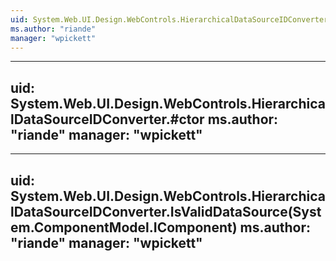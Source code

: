 ```yaml
---
uid: System.Web.UI.Design.WebControls.HierarchicalDataSourceIDConverter
ms.author: "riande"
manager: "wpickett"
---
```


---
uid: System.Web.UI.Design.WebControls.HierarchicalDataSourceIDConverter.#ctor
ms.author: "riande"
manager: "wpickett"
---

---
uid: System.Web.UI.Design.WebControls.HierarchicalDataSourceIDConverter.IsValidDataSource(System.ComponentModel.IComponent)
ms.author: "riande"
manager: "wpickett"
---
